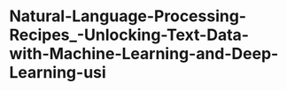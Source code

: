 # Natural-Language-Processing-Recipes_-Unlocking-Text-Data-with-Machine-Learning-and-Deep-Learning-usi